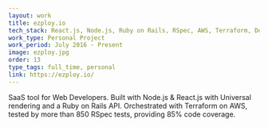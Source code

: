 ```yaml
---
layout: work
title: ezploy.io
tech_stack: React.js, Node.js, Ruby on Rails, RSpec, AWS, Terraform, Docker
work_type: Personal Project
work_period: July 2016 - Present
image: ezploy.jpg
order: 13
type_tags: full_time, personal
link: https://ezploy.io/
---
```


SaaS tool for Web Developers. Built with Node.js & React.js with Universal rendering and a Ruby on Rails API. Orchestrated with Terraform on AWS, tested by more than 850 RSpec tests, providing 85% code coverage.
